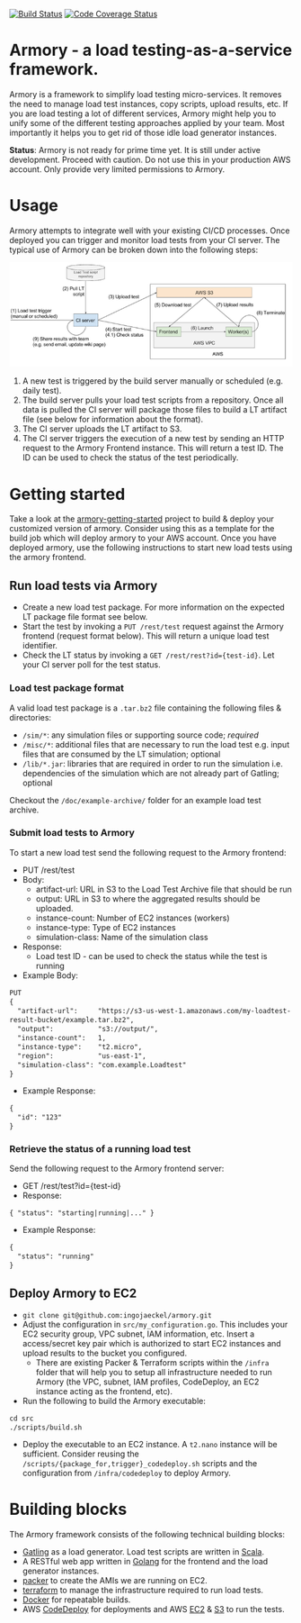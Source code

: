 [![Build Status](https://img.shields.io/travis/ingojaeckel/armory.svg)](https://travis-ci.org/ingojaeckel/armory)
[![Code Coverage Status](https://img.shields.io/codecov/c/github/ingojaeckel/armory.svg)](https://codecov.io/gh/ingojaeckel/armory)

# Armory - a load testing-as-a-service framework.

Armory is a framework to simplify load testing micro-services. It removes the need to manage load test instances, copy scripts, upload results, etc. If you are load testing a lot of different services, Armory might help you to unify some of the different testing approaches applied by your team. Most importantly it helps you to get rid of those idle load generator instances.

**Status**: Armory is not ready for prime time yet. It is still under active development. Proceed with caution. Do not use this in your production AWS account. Only provide very limited permissions to Armory.

# Usage

Armory attempts to integrate well with your existing CI/CD processes. Once deployed you can trigger and monitor load tests from your CI server. The typical use of Armory can be broken down into the following steps:

![Architecture](doc/Architecture.png)

1. A new test is triggered by the build server manually or scheduled (e.g. daily test).
2. The build server pulls your load test scripts from a repository. Once all data is pulled the CI server will package those files to build a LT artifact file (see below for information about the format).
3. The CI server uploads the LT artifact to S3.
4. The CI server triggers the execution of a new test by sending an HTTP request to the Armory Frontend instance. This will return a test ID. The ID can be used to check the status of the test periodically.

# Getting started

Take a look at the [armory-getting-started](https://github.com/ingojaeckel/armory-getting-started) project to build & deploy your customized version of armory. Consider using this as a template for the build job which will deploy armory to your AWS account. Once you have deployed armory, use the following instructions to start new load tests using the armory frontend.

## Run load tests via Armory

* Create a new load test package. For more information on the expected LT package file format see below.
* Start the test by invoking a `PUT /rest/test` request against the Armory frontend (request format below). This will return a unique load test identifier.
* Check the LT status by invoking a `GET /rest/rest?id={test-id}`. Let your CI server poll for the test status.

### Load test package format

A valid load test package is a `.tar.bz2` file containing the following files & directories:

* `/sim/*`: any simulation files or supporting source code; *required*
* `/misc/*`: additional files that are necessary to run the load test e.g. input files that are consumed by the LT simulation; optional
* `/lib/*.jar`: libraries that are required in order to run the simulation i.e. dependencies of the simulation which are not already part of Gatling; optional

Checkout the `/doc/example-archive/` folder for an example load test archive.

### Submit load tests to Armory

To start a new load test send the following request to the Armory frontend:

* PUT /rest/test
* Body:
    * artifact-url: URL in S3 to the Load Test Archive file that should be run
    * output: URL in S3 to where the aggregated results should be uploaded.
    * instance-count: Number of EC2 instances (workers)
    * instance-type: Type of EC2 instances
    * simulation-class: Name of the simulation class
* Response:
    * Load test ID - can be used to check the status while the test is running
* Example Body:

```
PUT
{
  "artifact-url":     "https://s3-us-west-1.amazonaws.com/my-loadtest-result-bucket/example.tar.bz2",
  "output":           "s3://output/",
  "instance-count":   1,
  "instance-type":    "t2.micro",
  "region":           "us-east-1",
  "simulation-class": "com.example.Loadtest"
}
```

* Example Response:

```
{
  "id": "123"
}
```

### Retrieve the status of a running load test

Send the following request to the Armory frontend server:

* GET /rest/test?id={test-id}
* Response:

```
{ "status": "starting|running|..." }
```

* Example Response:

```
{
  "status": "running"
}
```

## Deploy Armory to EC2

* `git clone git@github.com:ingojaeckel/armory.git`
* Adjust the configuration in `src/my_configuration.go`. This includes your EC2 security group, VPC subnet, IAM information, etc. Insert a access/secret key pair which is authorized to start EC2 instances and upload results to the bucket you configured.
    * There are existing Packer & Terraform scripts within the `/infra` folder that will help you to setup all infrastructure needed to run Armory (the VPC, subnet, IAM profiles, CodeDeploy, an EC2 instance acting as the frontend, etc).
* Run the following to build the Armory executable:

```
cd src
./scripts/build.sh
```

* Deploy the executable to an EC2 instance. A `t2.nano` instance will be sufficient. Consider reusing the `/scripts/{package_for,trigger}_codedeploy.sh` scripts and the configuration from `/infra/codedeploy` to deploy Armory.

# Building blocks

The Armory framework consists of the following technical building blocks:

* [Gatling](https://gatling.io/) as a load generator. Load test scripts are written in [Scala](https://www.scala-lang.org/).
* A RESTful web app written in [Golang](https://golang.org) for the frontend and the load generator instances.
* [packer](https://www.packer.io/) to create the AMIs we are running on EC2.
* [terraform](https://www.terraform.io/) to manage the infrastructure required to run load tests.
* [Docker](https://www.docker.com) for repeatable builds.
* AWS [CodeDeploy](https://aws.amazon.com/codedeploy/) for deployments and AWS [EC2](https://aws.amazon.com/ec2/) & [S3](https://aws.amazon.com/s3/) to run the tests.
